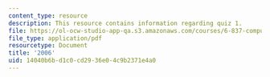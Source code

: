 ```yaml
---
content_type: resource
description: This resource contains information regarding quiz 1.
file: https://ol-ocw-studio-app-qa.s3.amazonaws.com/courses/6-837-computer-graphics-fall-2012/14040b6bd1c0cd2936e04c9b2371e4a0_MIT6_837F12_2006_qz_1.pdf
file_type: application/pdf
resourcetype: Document
title: '2006'
uid: 14040b6b-d1c0-cd29-36e0-4c9b2371e4a0
---
```


